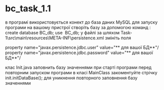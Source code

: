 # bc_task_1.1
в програмі використовується конект до база даних MySQL 
для запуску програми на вашому пристрої створіть базу за допомогою команд : 
create database BC_db; 
use  BC_db;
у файлі за шляхом  Task-1\src\main\resources\META-INF\persistence.xml змініть поля

property name="javax.persistence.jdbc.user" value="** для вашої БД**"/ 
property name="javax.persistence.jdbc.password" value="** для вашої БД**"/

клас Init.java заповнить базу значеннями при старті програми 
перед повторним запуском програми в класі MainClass закоментуйте стрічку init.initDataBase(); 
для уникнення повторного заповнення базу значеннями
